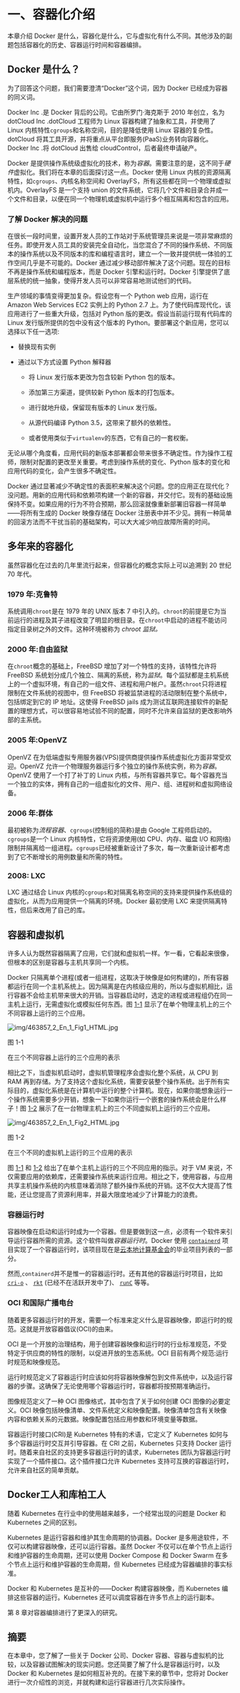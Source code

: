 # 一、容器化介绍

本章介绍 Docker 是什么，容器化是什么，它与虚拟化有什么不同。其他涉及的副题包括容器化的历史、容器运行时间和容器编排。

## Docker 是什么？

为了回答这个问题，我们需要澄清“Docker”这个词，因为 Docker 已经成为容器的同义词。

Docker Inc .是 Docker 背后的公司。它由所罗门·海克斯于 2010 年创立，名为 dotCloud Inc .dotCloud 工程师为 Linux 容器构建了抽象和工具，并使用了 Linux 内核特性`cgroups`和名称空间，目的是降低使用 Linux 容器的复杂性。dotCloud 将其工具开源，并将重点从平台即服务(PaaS)业务转向容器化。Docker Inc .将 dotCloud 出售给 cloudControl，后者最终申请破产。

Docker 是提供操作系统级虚拟化的技术，称为*容器*。需要注意的是，这不同于*硬件*虚拟化。我们将在本章的后面探讨这一点。Docker 使用 Linux 内核的资源隔离特性，如`cgroups`、内核名称空间和 OverlayFS，所有这些都在同一个物理或虚拟机内。OverlayFS 是一个支持 union 的文件系统，它将几个文件和目录合并成一个文件和目录，以便在同一个物理机或虚拟机中运行多个相互隔离和包含的应用。

### 了解 Docker 解决的问题

在很长一段时间里，设置开发人员的工作站对于系统管理员来说是一项非常麻烦的任务。即使开发人员工具的安装完全自动化，当您混合了不同的操作系统、不同版本的操作系统以及不同版本的库和编程语言时，建立一个一致并提供统一体验的工作空间几乎是不可能的。Docker 通过减少移动部件解决了这个问题。现在的目标不再是操作系统和编程版本，而是 Docker 引擎和运行时。Docker 引擎提供了底层系统的统一抽象，使得开发人员可以非常容易地测试他们的代码。

生产领域的事情变得更加复杂。假设您有一个 Python web 应用，运行在 Amazon Web Services EC2 实例上的 Python 2.7 上。为了使代码库现代化，该应用进行了一些重大升级，包括对 Python 版的更改。假设当前运行现有代码库的 Linux 发行版所提供的包中没有这个版本的 Python。要部署这个新应用，您可以选择以下任一选项:

*   替换现有实例

*   通过以下方式设置 Python 解释器
    *   将 Linux 发行版本更改为包含较新 Python 包的版本。

    *   添加第三方渠道，提供较新 Python 版本的打包版本。

    *   进行就地升级，保留现有版本的 Linux 发行版。

    *   从源代码编译 Python 3.5，这带来了额外的依赖性。

    *   或者使用类似于`virtualenv`的东西，它有自己的一套权衡。

无论从哪个角度看，应用代码的新版本部署都会带来很多不确定性。作为操作工程师，限制对配置的更改至关重要。考虑到操作系统的变化、Python 版本的变化和应用代码的变化，会产生很多不确定性。

Docker 通过显著减少不确定性的表面积来解决这个问题。您的应用正在现代化？没问题。用新的应用代码和依赖项构建一个新的容器，并交付它。现有的基础设施保持不变。如果应用的行为不符合预期，那么回滚就像重新部署旧容器一样简单——将所有生成的 Docker 映像存储在 Docker 注册表中并不少见。拥有一种简单的回滚方法而不干扰当前的基础架构，可以大大减少响应故障所需的时间。

## 多年来的容器化

虽然容器化在过去的几年里流行起来，但容器化的概念实际上可以追溯到 20 世纪 70 年代。

### 1979 年:克鲁特

系统调用`chroot`是在 1979 年的 UNIX 版本 7 中引入的。`chroot`的前提是它为当前运行的进程及其子进程改变了明显的根目录。在`chroot`中启动的进程不能访问指定目录树之外的文件。这种环境被称为 *chroot 监狱。*

### 2000 年:自由监狱

在`chroot`概念的基础上，FreeBSD 增加了对一个特性的支持，该特性允许将 FreeBSD 系统划分成几个独立、隔离的系统，称为*监狱*。每个监狱都是主机系统上的一个虚拟环境，有自己的一组文件、进程和用户帐户。虽然`chroot`只将进程限制在文件系统的视图中，但 FreeBSD 将被监禁进程的活动限制在整个系统中，包括绑定到它的 IP 地址。这使得 FreeBSD jails 成为测试互联网连接软件的新配置的理想方式，可以很容易地试验不同的配置，同时不允许来自监狱的更改影响外部的主系统。

### 2005 年:OpenVZ

OpenVZ 在为低端虚拟专用服务器(VPS)提供商提供操作系统虚拟化方面非常受欢迎。OpenVZ 允许一个物理服务器运行多个独立的操作系统实例，称为*容器*。OpenVZ 使用了一个打了补丁的 Linux 内核，与所有容器共享它。每个容器充当一个独立的实体，拥有自己的一组虚拟化的文件、用户、组、进程树和虚拟网络设备。

### 2006 年:群体

最初被称为*流程容器*、`cgroups`(控制组的简称)是由 Google 工程师启动的。`cgroups`是一个 Linux 内核特性，它将资源使用(如 CPU、内存、磁盘 I/O 和网络)限制并隔离给一组进程。`cgroups`已经被重新设计了多次，每一次重新设计都考虑到了它不断增长的用例数量和所需的特性。

### 2008: LXC

LXC 通过结合 Linux 内核的`cgroups`和对隔离名称空间的支持来提供操作系统级的虚拟化，从而为应用提供一个隔离的环境。Docker 最初使用 LXC 来提供隔离特性，但后来改用了自己的库。

## 容器和虚拟机

许多人认为既然容器隔离了应用，它们就和虚拟机一样。乍一看，它看起来很像，但根本的区别是容器与主机共享同一个内核。

Docker 只隔离单个进程(或者一组进程，这取决于映像是如何构建的)，所有容器都运行在同一个主机系统上。因为隔离是在内核级应用的，所以与虚拟机相比，运行容器不会给主机带来很大的开销。当容器启动时，选定的进程或进程组仍在同一主机上运行，无需虚拟化或模拟任何东西。图 [1-1](#Fig1) 显示了在单个物理主机上的三个不同容器上运行的三个应用。

![img/463857_2_En_1_Fig1_HTML.jpg](img/463857_2_En_1_Fig1_HTML.jpg)

图 1-1

在三个不同容器上运行的三个应用的表示

相比之下，当虚拟机启动时，虚拟机管理程序会虚拟化整个系统，从 CPU 到 RAM 再到存储。为了支持这个虚拟化系统，需要安装整个操作系统。出于所有实际目的，虚拟化系统是在计算机中运行的整个计算机。现在，如果你能想象运行一个操作系统需要多少开销，想象一下如果你运行一个嵌套的操作系统会是什么样子！图 [1-2](#Fig2) 展示了在一台物理主机上的三个不同虚拟机上运行的三个应用。

![img/463857_2_En_1_Fig2_HTML.jpg](img/463857_2_En_1_Fig2_HTML.jpg)

图 1-2

在三个不同的虚拟机上运行的三个应用的表示

图 [1-1](#Fig1) 和 [1-2](#Fig2) 给出了在单个主机上运行的三个不同应用的指示。对于 VM 来说，不仅需要应用的依赖库，还需要操作系统来运行应用。相比之下，使用容器，与应用共享主机操作系统的内核意味着消除了额外操作系统的开销。这不仅大大提高了性能，还让您提高了资源利用率，并最大限度地减少了计算能力的浪费。

### 容器运行时

容器映像在启动和运行时成为一个容器。但是要做到这一点，必须有一个软件来引导运行容器所需的资源。这个软件叫做*容器运行时*。Docker 使用 [`containerd`](https://containerd.io/) 项目实现了一个容器运行时，该项目现在是[云本地计算基金会](https://www.cncf.io/)的毕业项目列表的一部分。

然而,`containerd`并不是惟一的容器运行时。还有其他的容器运行时项目，比如 [`cri-o`](https://cri-o.io/) 、 [`rkt`](https://github.com/rkt/rkt) (已经不在活跃开发中了)、 [`runC`](https://github.com/opencontainers/runc) 等等。

### OCI 和国际广播电台

随着更多容器运行时的开发，需要一个标准来定义什么是容器映像，即运行时的规范。这就是开放容器倡议(OCI)的由来。

OCI 是一个开放的治理结构，用于创建容器映像和运行时的行业标准规范，不受特定于供应商的特性的限制，以促进开放的生态系统。OCI 目前有两个规范:运行时规范和映像规范。

运行时规范定义了容器运行时应该如何将容器映像解包到文件系统中，以及运行容器的步骤。这确保了无论使用哪个容器运行时，容器都将按预期准确运行。

图像规范定义了一种 OCI 图像格式，其中包含了关于如何创建 OCI 图像的必要定义。OCI 映像包括映像清单、文件系统定义和映像配置。映像清单包含有关映像内容和依赖关系的元数据。映像配置包括应用参数和环境变量等数据。

容器运行时接口(CRI)是 Kubernetes 特有的术语，它定义了 Kubernetes 如何与多个容器运行时交互并引导容器。在 CRI 之前，Kubernetes 只支持 Docker 运行时。随着来自社区的支持更多容器运行时的请求，Kubernetes 团队为容器运行时实现了一个插件接口。这个插件接口允许 Kubernetes 支持可互换的容器运行时，允许来自社区的简单贡献。

## Docker工人和库柏工人

随着 Kubernetes 在行业中的使用越来越多，一个经常出现的问题是 Docker 和 Kubernetes 之间的区别。

Kubernetes 是运行容器和维护其生命周期的协调器。Docker 是多用途软件，不仅可以构建容器映像，还可以运行容器。虽然 Docker 不仅可以在单个节点上运行和维护容器的生命周期，还可以使用 Docker Compose 和 Docker Swarm 在多个节点上运行和维护容器的生命周期，但 Kubernetes 已经成为容器编排的事实标准。

Docker 和 Kubernetes 是互补的——Docker 构建容器映像，而 Kubernetes 编排这些容器的运行。Kubernetes 还可以调度容器在许多节点上的运行副本。

第 8 章对容器编排进行了更深入的研究。

## 摘要

在本章中，您了解了一些关于 Docker 公司、Docker 容器、容器与虚拟机的比较，以及容器试图解决的现实问题。您还简要了解了什么是容器运行时，以及 Docker 和 Kubernetes 是如何相互补充的。在接下来的章节中，您将对 Docker 进行一次介绍性的浏览，并就构建和运行容器进行几次实际操作。